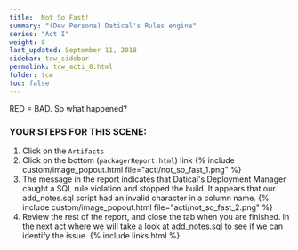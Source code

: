 ```yaml
---
title:  Not So Fast!
summary: "(Dev Persona) Datical's Rules engine"
series: "Act I"
weight: 8
last_updated: September 11, 2018
sidebar: tcw_sidebar
permalink: tcw_acti_8.html
folder: tcw
toc: false
---
```


RED = BAD. So what happened?

### YOUR STEPS FOR THIS SCENE:

1. Click on the `Artifacts`   
2. Click on the bottom (`packagerReport.html`) link
   {% include custom/image_popout.html file="acti/not_so_fast_1.png" %}
3. The message in the report indicates that Datical's Deployment Manager caught a SQL rule violation and stopped the build. It appears that our add_notes.sql script had an invalid character in a column name.
   {% include custom/image_popout.html file="acti/not_so_fast_2.png" %}
4. Review the rest of the report, and close the tab when you are finished. In the next act where we will take a look at add_notes.sql to see if we can identify the issue.
{% include links.html %}
